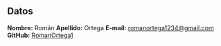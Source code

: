 ## Datos
**Nombre:** Román
**Apellido:** Ortega
**E-mail:** romanortega1234@gmail.com
**GitHub:** [RomanOrtega1](https://github.com/RomanOrtega1)
